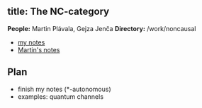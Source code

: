 title: The NC-category
---
**People:** Martin Plávala, Gejza Jenča
**Directory:** /work/noncausal


* [my notes](PROJECT_nc/aj_nc.pdf)    
* [Martin's notes](PROJECT_nc/mp_nc.pdf)


## Plan

* finish my notes (\*-autonomous)       
* examples: quantum channels




